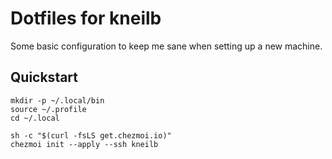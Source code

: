 # Dotfiles for kneilb

Some basic configuration to keep me sane when setting up a new machine.

## Quickstart

```
mkdir -p ~/.local/bin
source ~/.profile
cd ~/.local

sh -c "$(curl -fsLS get.chezmoi.io)"
chezmoi init --apply --ssh kneilb
```

